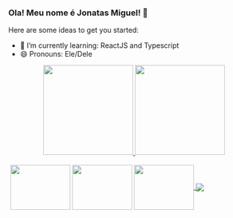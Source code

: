 ### Ola! Meu nome é Jonatas Miguel! 👋



Here are some ideas to get you started:
- 🌱 I’m currently learning: ReactJS and Typescript
- 😄 Pronouns: Ele/Dele



<div align="center">
  <a href="https://github.com/JonatasMSS">
  <img height="180em" src="https://github-readme-stats.vercel.app/api?username=JonatasMSS&show_icons=true&theme=dracula&include_all_commits=true&count_private=true"/>
  <img height="180em" src="https://github-readme-stats.vercel.app/api/top-langs/?username=JonatasMSS&layout=compact&langs_count=7&theme=dracula"/>
</div>

 <div style="display:inline-block">
    <br>
   <img />
    <img align="center" height=90 width=120 src="https://cdn.jsdelivr.net/gh/devicons/devicon/icons/dart/dart-plain-wordmark.svg" />
    <img align="center" height=90 width=120 src="https://cdn.jsdelivr.net/gh/devicons/devicon/icons/react/react-original-wordmark.svg" />
    <img align="center" height=90 width=120 src="https://cdn.jsdelivr.net/gh/devicons/devicon/icons/flutter/flutter-original.svg" />
          
          
   </div>
  <div style="display:inline-block">
    <br>
    <a href="https://www.linkedin.com/in/jonatasmss/"><img align="center" src="https://img.shields.io/badge/LinkedIn-0077B5?style=for-the-badge&logo=linkedin&logoColor=white"></a>
    
  </div>
 

